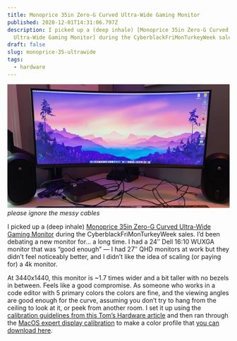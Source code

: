 ```yaml
---
title: Monoprice 35in Zero-G Curved Ultra-Wide Gaming Monitor
published: 2020-12-01T14:31:06.797Z
description: I picked up a (deep inhale) [Monoprice 35in Zero-G Curved
  Ultra-Wide Gaming Monitor] during the CyberblackFriMonTurkeyWeek sales.
draft: false
slug: monoprice-35-ultrawide
tags:
  - hardware
---
```


![ultrawide Monoprice monitor](../images/2020/ultrawide.jpeg)
_please ignore the messy cables_

I picked up a (deep inhale) [Monoprice 35in Zero-G Curved Ultra-Wide Gaming Monitor](https://www.monoprice.com/product?p_id=38035) during the CyberblackFriMonTurkeyWeek sales. I’d been debating a new monitor for... a long time. I had a 24ʺ Dell 16:10 WUXGA monitor that was “good enough” — I had 27ʺ QHD monitors at work but they didn’t feel noticeably better, and I didn’t like the idea of scaling (or paying for) a 4k monitor.

At 3440x1440, this monitor is ~1.7 times wider and a bit taller with no bezels in between. Feels like a good compromise. As someone who works in a code editor with 5 primary colors the colors are fine, and the viewing angles are good enough for the curve, assuming you don’t try to hang from the ceiling to look at it, or peek from another room. I set it up using the [calibration guidelines from this Tom’s Hardware article](https://www.tomshardware.com/reviews/monoprice-zero-g-35-inch) and then ran through the [MacOS expert display calibration](https://osxdaily.com/2015/10/14/access-expert-mode-screen-color-calibrator-mac-os-x/) to make a color profile that [you can download here](/assets/files/V3L6W_Expert_Calibrated.icc).
